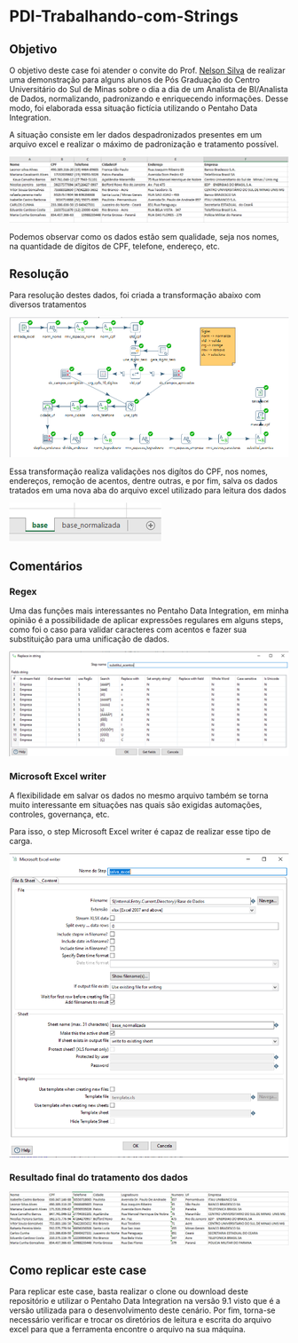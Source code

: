# PDI-Trabalhando-com-Strings

## Objetivo
O objetivo deste case foi atender o convite do Prof. <a href="https://br.linkedin.com/in/nelson-silva-3b82434b">Nelson Silva</a> de realizar uma demonstração para alguns alunos de Pós Graduação do Centro Universitário do Sul de Minas sobre o dia a dia de um Analista de BI/Analista de Dados, normalizando, padronizando e enriquecendo informações. Desse modo, foi elaborada essa situação fictícia utilizando o Pentaho Data Integration. 

A situação consiste em ler dados despadronizados presentes em um arquivo excel e realizar o máximo de padronização e tratamento possível. 

![ScreenShot](imgs/Screenshot_3.png)

Podemos observar como os dados estão sem qualidade, seja nos nomes, na quantidade de dígitos de CPF, telefone, endereço, etc.

## Resolução

Para resolução destes dados, foi criada a transformação abaixo com diversos tratamentos 

![ScreenShot](imgs/Screenshot_1.png)


Essa transformação realiza validações nos digítos do CPF, nos nomes, endereços, remoção de acentos, dentre outras, e por fim, salva os dados tratados em uma nova aba do arquivo excel utilizado para leitura dos dados

![ScreenShot](imgs/Screenshot_6.png)

## Comentários

### Regex
Uma das funções mais interessantes no Pentaho Data Integration, em minha opinião é a possibilidade de aplicar expressões regulares em alguns steps, como foi o caso para validar caracteres com acentos e fazer sua substituição para uma unificação de dados.

![ScreenShot](imgs/Screenshot_2.png)

### Microsoft Excel writer

A flexibilidade em salvar os dados no mesmo arquivo também se torna muito interessante em situações nas quais são exigidas automações, controles, governança, etc. 

Para isso, o step Microsoft Excel writer é capaz de realizar esse tipo de carga. 

![ScreenShot](imgs/Screenshot_5.png)

### Resultado final do tratamento dos dados

![ScreenShot](imgs/Screenshot_4.png)


## Como replicar este case

Para replicar este case, basta realizar o clone ou download deste repositório e utilizar o Pentaho Data Integration na versão 9.1 visto que é a versão utilizada para o desenvolvimento deste cenário. Por fim, torna-se necessário verificar e trocar os diretórios de leitura e escrita do arquivo excel para que a ferramenta encontre o arquivo na sua máquina. 



